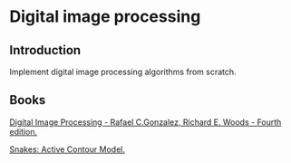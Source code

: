 # Digital image processing
## Introduction
Implement digital image processing algorithms from scratch.
## Books
[Digital Image Processing - Rafael C.Gonzalez, Richard E. Woods - Fourth edition.](https://drive.google.com/file/d/16MidpxbOUYGefz2x_j6oAnNWHSPFBXGt/view?usp=sharing)

[Snakes: Active Contour Model.](https://www.cs.ait.ac.th/~mdailey/cvreadings/Kass-Snakes.pdf)
